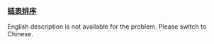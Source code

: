 ### [链表排序](https://leetcode.com/problems/7WHec2)

<p>English description is not available for the problem. Please switch to Chinese.</p>
